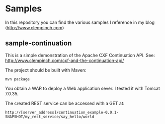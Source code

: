 Samples
=======

In this repository you can find the various samples I reference in my blog (http://www.clempinch.com)

sample-continuation
-------------------

This is a simple demonstration of the Apache CXF Continuation API. See: http://www.clempinch.com/cxf-and-the-continuation-api/

The project should be built with Maven:

    mvn package

You obtain a WAR to deploy a Web application sever. I tested it with Tomcat 7.0.35.

The created REST service can be accessed with a GET at:

    http://[server_address]/continuation_example-0.0.1-SNAPSHOT/my_rest_service/say_hello/world
